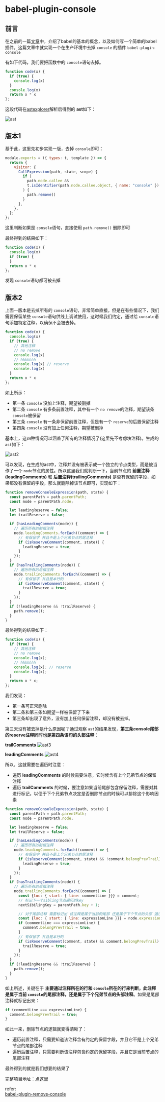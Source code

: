 # babel-plugin-console

## 前言

在之前的一篇[文章](../babel/readme.md)中，介绍了babel的基本的概念，以及如何写一个简单的babel插件，这篇文章中就实现一个在生产环境中去掉 `console` 的插件 `babel-plugin-console`

有如下代码，我们要把函数中的 `console`语句去掉。
```js
function code(x) {
  if (true) { 
    console.log(x)
  }
  console.log(x)
  return x * x
};
```

这段代码在[astexplorer](https://astexplorer.net/#/Z1exs6BWMq)解析后得到的 **ast**如下：

![ast](./images/ast1.png)

## 版本1

基于此，这里先初步实现一版，去掉 `console`即可：

```js
module.exports = ({ types: t, template }) => {
  return {
    visitor: {
      CallExpression(path, state, scope) {
        if (
          path.node.callee &&
          t.isIdentifier(path.node.callee.object, { name: "console" })
        ) {
          path.remove()
        }
      },
    },
  };
};
```
这里判断如果是 `console`语句，直接使用 `path.remove()` 删除即可

最终得到的结果如下：

```js
function code(x) {
  console.log(x) 
  if (true) {
  }
  return x * x
};
```
发现 `console`语句都可被去掉

## 版本2

上面一版本是去掉所有的 `console`语句，非常简单直接。但是在有些情况下，我们需要保留某些 `console`语句供线上调试使用，这时候我们约定，通过给 `console`语句添加特定注释，以确保不会被去掉。

```js
function code(x) {
  console.log(x) 
  if (true) {
    // 其他注释
    // no remove
    console.log(x)
    // hhhhhhh
    console.log(x) // reserve
    console.log(x)
  }
  return x * x
};
```

如上所示：

- 第一条 `console` 没加上注释，期望被删掉
- 第二条 `console` 有多条前置注释，其中有一个 `no remove`的注释，期望该条 `console`被保留
- 第三条 `console` 有一条非保留前置注释，但是有一个 `reserve`的后置保留注释
- 第四条 `console` 没有加上任何注释，期望被删掉

基本上，这四种情况可以涵盖了所有的注释情况了(这里先不考虑块注释)。生成的 `ast`如下：

![ast2](./images/ast2.png)

可以发现，在生成的ast中，注释并没有被表示成一个独立的节点类型，而是被当作了一个 `node`节点的属性。所以这里我们就判断一下，当前节点的 **前置注释(leadingComments)** 和 **后置注释(trailingComments)** 是否有保留的字段，如果都没有保留的字段，那么就删除掉该节点即可，实现如下：

```js
function removeConsoleExpression(path, state) {
  const parentPath = path.parentPath;
  const node = parentPath.node;

  let leadingReserve = false;
  let trailReserve = false;

  if (hasLeadingComments(node)) {
    // 遍历所有的前缀注释
    node.leadingComments.forEach((comment) => {
      // 有保留字 并且不是上个兄弟节点的尾注释
      if (isReserveComment(comment, state)) {
        leadingReserve = true;
      }
    });
  }
  if (hasTrailingComments(node)) {
    // 遍历所有的后缀注释
    node.trailingComments.forEach((comment) => {
      // 有保留字 并且是本行的
      if (isReserveComment(comment, state)) {
        trailReserve = true;
      }
    });
  }
  if (!leadingReserve && !trailReserve) {
    path.remove();
  }
}
```

最终得到的结果如下：

```js
function code(x) {
  if (true) {
    // 其他注释
    // no remove
    console.log(x);
    // hhhhhhh
    console.log(x); // reserve
    console.log(x);
  }
  return x * x;
};
```

我们发现：

- 第一条可正常删除
- 第二条和第三条如期望一样被保留了下来
- 第三条却出现了意外，没有加上任何保留注释，却没有被去掉。

第三天没有被去掉是什么原因呢？通过观察 `ast`的结果发现，**第三条console尾部的reserve注释同时也是第四条语句的头部注释**：

**trailComments**
![ast3](./images/ast3.png)

**leadingComments**
![ast4](./images/ast4.png)

所以，这就需要在遍历时注意：

- 遍历 **leadingComments** 的时候需要注意，它时候含有上个兄弟节点的保留注释
- 遍历 **trailComments** 的时候，要注意如果当前尾部包含保留注释，需要对其进行标记，以便于下个兄弟节点决定是否删除节点的时候可以排除这个影响因素

```js
function removeConsoleExpression(path, state) {
  const parentPath = path.parentPath;
  const node = parentPath.node;

  let leadingReserve = false;
  let trailReserve = false;

  if (hasLeadingComments(node)) {
    // 遍历所有的前缀注释
    node.leadingComments.forEach((comment) => {
      // 有保留字 并且不是上个兄弟节点的尾注释
      if (isReserveComment(comment, state) && !comment.belongPrevTrail) {
        leadingReserve = true;
      }
    });
  }
  if (hasTrailingComments(node)) {
    // 遍历所有的后缀注释
    node.trailingComments.forEach((comment) => {
      const {loc: { start: { line: commentLine }}} = comment;
      // 标记下一个sibling节点遍历的key
      nextSibilingKey = parentPath.key + 1;

      // 对于尾部注释 需要标记出 该注释是属于当前的尾部 还是属于下个节点的头部 通过其所属的行来判断
      const {loc: { start: { line: expressionLine }}} = node.expression;
      if (commentLine === expressionLine) {
        comment.belongPrevTrail = true;
      }
      // 有保留字 并且是本行的
      if (isReserveComment(comment, state) && comment.belongPrevTrail) {
        trailReserve = true;
      }
    });
  }
  if (!leadingReserve && !trailReserve) {
    path.remove();
  }
}
```
如上所述，关键在于 **主要通过注释所在的行和 `console`所在的行来判断，此注释是属于当前 `console`的尾部注释，还是属于下个兄弟节点的头部注释**。如果是尾部注释就标记出来：

```js
if (commentLine === expressionLine) {
  comment.belongPrevTrail = true;
}
```
如此一来，删除节点的逻辑就变得清晰了：

- 遍历前置注释，只需要知道该注释含有约定的保留字段，并且它不是上个兄弟节点的尾部注释
- 遍历后置注释，只需要判断该注释包含约定的保留字段，并且它是当前节点的尾部注释

最终得到的就是我们想要的结果了


完整项目地址：[点这里](https://github.com/MinjieChang/babel-analys/blob/master/plugins/2consolePlugin.js)

refer:<br/>
[babel-plugin-remove-console](https://github.com/jinggee/babel-plugin-remove-console/blob/master/src/index.js)